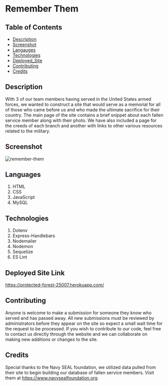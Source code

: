 # Remember Them

## Table of Contents
* [Description](#Description)
* [Screenshot](#Screenshot)
* [Langauges](#Languages)
* [Technologies](#Technologies)
* [Deployed_Site](#Deployed_Site_Link)
* [Contributing](#Contributing)
* [Credits](#Credits)

## Description
With 3 of our team members having served in the United States armed forces, we wanted to construct
a site that would serve as a memorial for all of those who came before us and who made the 
ultimate sacrifice for their country. The main page of the site contains a brief snippet about
each fallen service member along with their photo. We have also included a page for the creeds
of each branch and another with links to other various resources related to the military.

## Screenshot
![remember-them](https://user-images.githubusercontent.com/66571617/98058117-2f29c800-1e01-11eb-8c9e-31b753690e4c.PNG)

## Languages
1. HTML
2. CSS
3. JavaScript
4. MySQL

## Technologies
1. Dotenv
2. Express-Handlebars
3. Nodemailer
4. Nodemon
5. Sequelize
6. ES Lint

## Deployed Site Link
https://protected-forest-25007.herokuapp.com/

## Contributing
Anyone is welcome to make a submission for someone they know who served and has passed away.
All new submissions must be reviewed by administrators before they appear on the site so 
expect a small wait time for the request to be processed. If you wish to contribute to
our code, feel free to contact us directly through the website and we can collaborate on
making new additions or changes to the site.

## Credits
Special thanks to the Navy SEAL foundation, we utilized data pulled from their site to
begin building our database of fallen service members. Visit them at https://www.navysealfoundation.org.